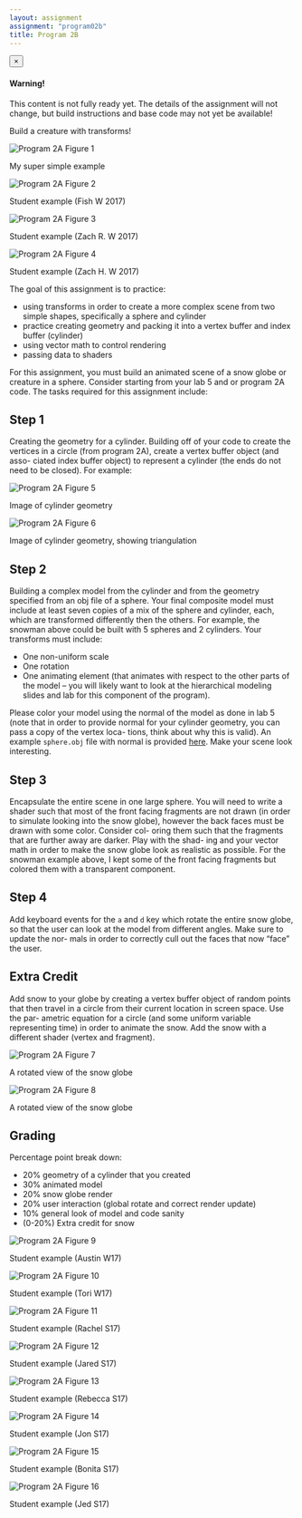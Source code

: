 ```yaml
---
layout: assignment
assignment: "program02b"
title: Program 2B
---
```


<div class="alert alert-dismissible alert-warning">
  <button type="button" class="close" data-dismiss="alert">&times;</button>
  <h4>Warning!</h4>
  <p>
    This content is not fully ready yet.
    The details of the assignment will not change, but build instructions and base code may not yet be available!
  </p>
</div>

Build a creature with transforms!

<div class="row">
  <div class="col-sm-6">
    <img src="program2b_1.png" alt="Program 2A Figure 1" class="img-thumbnail" />
    <p>
      My super simple example
    </p>
  </div>
  <div class="col-sm-6">
    <img src="program2b_2.png" alt="Program 2A Figure 2" class="img-thumbnail" />
    <p>
      Student example (Fish W 2017)
    </p>
  </div>
</div>

<div class="row">
  <div class="col-sm-6">
    <img src="program2b_3.png" alt="Program 2A Figure 3" class="img-thumbnail" />
    <p>
      Student example (Zach R. W 2017)
    </p>
  </div>
  <div class="col-sm-6">
    <img src="program2b_4.png" alt="Program 2A Figure 4" class="img-thumbnail" />
    <p>
      Student example (Zach H. W 2017)
    </p>
  </div>
</div>

The goal of this assignment is to practice:

- using transforms in order to create a more complex scene from two simple
  shapes, specifically a sphere and cylinder
- practice creating geometry and packing it into a vertex buffer and index
  buffer (cylinder)
- using vector math to control rendering
- passing data to shaders

For this assignment, you must build an animated scene of a snow globe or creature in a
sphere. Consider starting from your lab 5 and or program 2A code. The tasks required
for this assignment include:

## Step 1

Creating the geometry for a cylinder. Building off of your code to create the
vertices in a circle (from program 2A), create a vertex buffer object (and asso-
ciated index buffer object) to represent a cylinder (the ends do not need to be
closed). For example:

<div class="row">
  <div class="col-sm-6">
    <img src="program2b_5.png" alt="Program 2A Figure 5" class="img-thumbnail" />
    <p>
      Image of cylinder geometry
    </p>
  </div>
  <div class="col-sm-6">
    <img src="program2b_6.png" alt="Program 2A Figure 6" class="img-thumbnail" />
    <p>
      Image of cylinder geometry, showing triangulation
    </p>
  </div>
</div>


## Step 2

Building a complex model from the cylinder and from the geometry specified
from an obj file of a sphere. Your final composite model must include at least
seven copies of a mix of the sphere and cylinder, each, which are transformed
differently then the others. For example, the snowman above could be built
with 5 spheres and 2 cylinders. Your transforms must include:

- One non-uniform scale
- One rotation
- One animating element (that animates with respect to the other parts of the
  model – you will likely want to look at the hierarchical modeling slides
  and lab for this component of the program).

Please color your model using the normal of the model as done in lab 5 (note that in order
to provide normal for your cylinder geometry, you can pass a copy of the vertex loca-
tions, think about why this is valid). An example `sphere.obj` file with normal is
provided [here](sphere.obj). Make your scene look interesting.



## Step 3

Encapsulate the entire scene in one large sphere. You will need to write a shader such
that most of the front facing fragments are not drawn (in order to simulate looking into
the snow globe), however the back faces must be drawn with some color. Consider col-
oring them such that the fragments that are further away are darker. Play with the shad-
ing and your vector math in order to make the snow globe look as realistic as possible.
For the snowman example above, I kept some of the front facing fragments but colored
them with a transparent component.



## Step 4

Add keyboard events for the `a` and `d` key which rotate the entire snow globe, so
that the user can look at the model from different angles. Make sure to update the nor-
mals in order to correctly cull out the faces that now “face” the user.


## Extra Credit

Add snow to your globe by creating a vertex buffer object of random
points that then travel in a circle from their current location in screen space. Use the par-
ametric equation for a circle (and some uniform variable representing time) in order to
animate the snow. Add the snow with a different shader (vertex and fragment).

<div class="row">
  <div class="col-sm-6">
    <img src="program2b_7.png" alt="Program 2A Figure 7" class="img-thumbnail" />
    <p>
      A rotated view of the snow globe
    </p>
  </div>
  <div class="col-sm-6">
    <img src="program2b_8.png" alt="Program 2A Figure 8" class="img-thumbnail" />
    <p>
      A rotated view of the snow globe
    </p>
  </div>
</div>


## Grading

Percentage point break down:

- 20% geometry of a cylinder that you created
- 30% animated model
- 20% snow globe render
- 20% user interaction (global rotate and correct render update)
- 10% general look of model and code sanity
- (0-20%) Extra credit for snow

<div class="row">
  <div class="col-sm-6">
    <img src="program2b_9.png" alt="Program 2A Figure 9" class="img-thumbnail" />
    <p>
      Student example (Austin W17)
    </p>
  </div>
  <div class="col-sm-6">
    <img src="program2b_10.png" alt="Program 2A Figure 10" class="img-thumbnail" />
    <p>
      Student example (Tori W17)
    </p>
  </div>
</div>

<div class="row">
  <div class="col-sm-6">
    <img src="program2b_11.png" alt="Program 2A Figure 11" class="img-thumbnail" />
    <p>
      Student example (Rachel S17)
    </p>
  </div>
  <div class="col-sm-6">
    <img src="program2b_12.png" alt="Program 2A Figure 12" class="img-thumbnail" />
    <p>
      Student example (Jared S17)
    </p>
  </div>
</div>

<div class="row">
  <div class="col-sm-6">
    <img src="program2b_13.png" alt="Program 2A Figure 13" class="img-thumbnail" />
    <p>
      Student example (Rebecca S17)
    </p>
  </div>
  <div class="col-sm-6">
    <img src="program2b_14.png" alt="Program 2A Figure 14" class="img-thumbnail" />
    <p>
      Student example (Jon S17)
    </p>
  </div>
</div>

<div class="row">
  <div class="col-sm-6">
    <img src="program2b_15.png" alt="Program 2A Figure 15" class="img-thumbnail" />
    <p>
      Student example (Bonita S17)
    </p>
  </div>
  <div class="col-sm-6">
    <img src="program2b_16.png" alt="Program 2A Figure 16" class="img-thumbnail" />
    <p>
      Student example (Jed S17)
    </p>
  </div>
</div>
